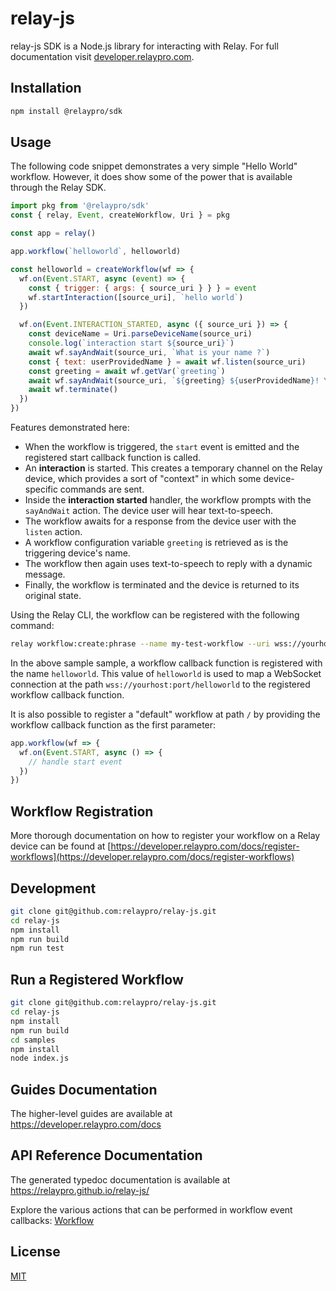 # relay-js

relay-js SDK is a Node.js library for interacting with Relay. For full documentation visit [developer.relaypro.com](https://developer.relaypro.com).

## Installation

```bash
npm install @relaypro/sdk
```

## Usage

The following code snippet demonstrates a very simple "Hello World" workflow. However, it does show some of the power that is available through the Relay SDK.

```javascript
import pkg from '@relaypro/sdk'
const { relay, Event, createWorkflow, Uri } = pkg

const app = relay()

app.workflow(`helloworld`, helloworld)

const helloworld = createWorkflow(wf => {
  wf.on(Event.START, async (event) => {
    const { trigger: { args: { source_uri } } } = event
    wf.startInteraction([source_uri], `hello world`)
  })

  wf.on(Event.INTERACTION_STARTED, async ({ source_uri }) => {
    const deviceName = Uri.parseDeviceName(source_uri)
    console.log(`interaction start ${source_uri}`)
    await wf.sayAndWait(source_uri, `What is your name ?`)
    const { text: userProvidedName } = await wf.listen(source_uri)
    const greeting = await wf.getVar(`greeting`)
    await wf.sayAndWait(source_uri, `${greeting} ${userProvidedName}! You are currently using ${deviceName}`)
    await wf.terminate()
  })
})
```

Features demonstrated here:

* When the workflow is triggered, the `start` event is emitted and the registered start callback
  function is called.
* An __interaction__ is started. This creates a temporary channel on the Relay device, which provides
  a sort of "context" in which some device-specific commands are sent.
* Inside the __interaction started__ handler, the workflow prompts with the `sayAndWait` action. The device user will hear text-to-speech.
* The workflow awaits for a response from the device user with the `listen` action.
* A workflow configuration variable `greeting` is retrieved as is the triggering device's name.
* The workflow then again uses text-to-speech to reply with a dynamic message.
* Finally, the workflow is terminated and the device is returned to its original state.

Using the Relay CLI, the workflow can be registered with the following command:

```bash
relay workflow:create:phrase --name my-test-workflow --uri wss://yourhost:port/helloworld --trigger test --install-all
```

In the above sample sample, a workflow callback function is registered with the name `helloworld`. This value
of `helloworld` is used to map a WebSocket connection at the path `wss://yourhost:port/helloworld`
to the registered workflow callback function.

It is also possible to register a "default" workflow at path `/` by providing the workflow callback
function as the first parameter:

```javascript
app.workflow(wf => {
  wf.on(Event.START, async () => {
    // handle start event
  })
})
```

## Workflow Registration

More thorough documentation on how to register your workflow on a Relay device
can be found at [https://developer.relaypro.com/docs/register-workflows](https://developer.relaypro.com/docs/register-workflows)

## Development

```bash
git clone git@github.com:relaypro/relay-js.git
cd relay-js
npm install
npm run build
npm run test
```

## Run a Registered Workflow
 
```bash
git clone git@github.com:relaypro/relay-js.git
cd relay-js
npm install
npm run build
cd samples
npm install
node index.js
```

## Guides Documentation

The higher-level guides are available at https://developer.relaypro.com/docs

## API Reference Documentation

The generated typedoc documentation is available at https://relaypro.github.io/relay-js/

Explore the various actions that can be performed in workflow event callbacks:
[Workflow](https://relaypro.github.io/relay-js/#class-workflow)

## License
[MIT](https://choosealicense.com/licenses/mit/)
